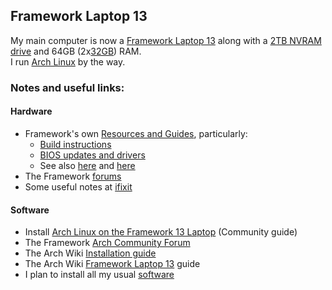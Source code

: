 ## Framework Laptop 13
My main computer is now a [Framework Laptop 13](https://frame.work/gb/en/laptop13) along with a [2TB NVRAM drive](https://www.amazon.co.uk/dp/B0B7CMZ3QH?ref=ppx_yo2ov_dt_b_fed_asin_title&th=1) and 64GB (2x[32GB](https://www.amazon.co.uk/dp/B0BLTDTD86?ref=ppx_yo2ov_dt_b_fed_asin_title)) RAM.  
I run [Arch Linux](../arch_linux/README.md) by the way.

### Notes and useful links:

#### Hardware
- Framework's own [Resources and Guides](https://frame.work/gb/en/laptop13?tab=resources-and-guides), particularly:
  - [Build instructions](https://guides.frame.work/Guide/Framework+Laptop+13+(AMD+Ryzen%E2%84%A2+7040+Series)+DIY+Edition+Quick+Start+Guide/211?lang=en&_gl=1*1vkstj3*sg_ga4w_production_ga*MTA5Mjg1MTkwMC4xNzI1MzU4MjQx*sg_ga4w_production_ga_PYG8X65YJJ*MTc0MTYwMTA4Ni41LjEuMTc0MTYwMjUxNy41Mi4wLjA.)
  - [BIOS updates and drivers](https://knowledgebase.frame.work/en_us/bios-and-drivers-downloads-rJ3PaCexh?_gl=1*1k3oobn*sg_ga4w_production_ga*MTA5Mjg1MTkwMC4xNzI1MzU4MjQx*sg_ga4w_production_ga_PYG8X65YJJ*MTc0MTYwMTA4Ni41LjEuMTc0MTYwMjUxNy41Mi4wLjA.)
  - See also [here](https://knowledgebase.frame.work/en_us/framework-laptop-13-bios-and-driver-releases-amd-ryzen-7040-series-r1rXGVL16) and [here](https://wiki.archlinux.org/title/Fwupd)
- The Framework [forums](https://community.frame.work/)
- Some useful notes at [ifixit](https://www.ifixit.com/Device/Framework_Laptop)

#### Software

- Install [Arch Linux on the Framework 13 Laptop](https://guides.frame.work/Guide/Arch+Linux+on+the+Framework+Laptop+13/398?lang=en) (Community guide)
- The Framework [Arch Community Forum](https://community.frame.work/t/arch-linux-on-the-framework-laptop-13/3843)
- The Arch Wiki [Installation guide](https://wiki.archlinux.org/title/Installation_guide)
- The Arch Wiki [Framework Laptop 13](https://wiki.archlinux.org/title/Framework_Laptop_13) guide
- I plan to install all my usual [software](./software.md)

